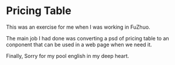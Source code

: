 Pricing Table
================================
This was an exercise for me when I was working in FuZhuo.

The main job I had done was converting a psd of pricing table to an conponent that can be used in a web page when we need it. 

Finally, Sorry for my pool english in my deep heart.